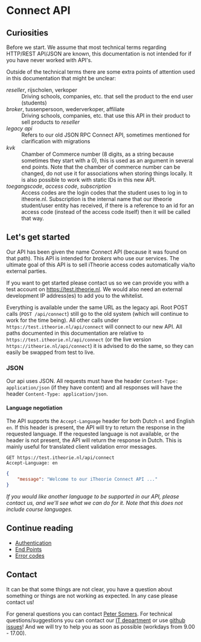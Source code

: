 # Connect API
## Curiosities
Before we start. We assume that most technical terms regarding HTTP/REST API/JSON are known, this documentation is not intended for if you have never worked with API's.

Outside of the technical terms there are some extra points of attention used in this documentation that might be unclear:
<dl>
<dt><dfn>reseller</dfn>, rijscholen, verkoper</dt>
<dd>Driving schools, companies, etc. that sell the product to the end user (students)</dd>
<dt><dfn>broker</dfn>, tussenpersoon, wederverkoper, affiliate</dt>
<dd>Driving schools, companies, etc. that use this API in their product to sell products to <dfn>reseller</dfn></dd>
<dt><dfn>legacy api</dfn></dt>
<dd>Refers to our old JSON RPC Connect API, sometimes mentioned for clarification with migrations</dd>
<dt><dfn>kvk</dfn></dt>
<dd>Chamber of Commerce number (8 digits, as a string because sometimes they start with a 0), this is used as an argument in several end points. Note that the chamber of commerce number can be changed, do not use it for associations when storing things locally. It is also possible to work with static IDs in this new API.</dd>
<dt><dfn>toegangscode</dfn>, <dfn>access code</dfn>, <dfn>subscription</dfn></dt>
<dd>Access codes are the login codes that the student uses to log in to itheorie.nl. Subscription is the internal name that our itheorie student/user entity has received, if there is a reference to an id for an access code (instead of the access code itself) then it will be called that way.</dd>
</dl>

## Let's get started
Our API has been given the name Connect API (because it was found on that path). This API is intended for <dfn id="broker">brokers</dfn> who use our services. The ultimate goal of this API is to sell iTheorie access codes automatically via/to external parties.

If you want to get started please contact us so we can provide you with a test account on https://test.itheorie.nl. We would also need an external development IP address(es) to add you to the whitelist. 

Everything is available under the same URL as the legacy api. Root POST calls (`POST /api/connect`) still go to the old system (which will continue to work for the time being). All other calls under `https://test.itheorie.nl/api/connect` will connect to our new API. All paths documented in this documentation are relative to `https://test.itheorie.nl/api/connect` (or the live version `https://itheorie.nl/api/connect`) it is advised to do the same, so they can easily be swapped from test to live.

### JSON
Our api uses JSON. All requests must have the header `Content-Type: application/json` (if they have content) and all responses will have the header `Content-Type: application/json`.

#### Language negotiation
The API supports the `Accept-Language` header for both Dutch `nl` and English `en`. If this header is present, the API will try to return the response in the requested language. If the requested language is not available, or the header is not present, the API will return the response in Dutch. This is mainly useful for translated client validation error messages.

```http
GET https://test.itheorie.nl/api/connect
Accept-Language: en
```
```json
{
    "message": "Welcome to our iTheorie Connect API ..."
}
```

_If you would like another language to be supported in our API, please contact us, and we'll see what we can do for it. Note that this does not include course languages._

## Continue reading
* [Authentication](authentication.md)
* [End Points](end-points.md)
* [Error codes](error-codes.md)

## Contact
It can be that some things are not clear, you have a question about something or things are not working as expected. In any case please contact us!

For general questions you can contact [Peter Somers](mailto:p.somers@lensmedia.nl). For technical questions/suggestions you can contact our [IT department](mailto:it@lensmedia.nl) or use [github issues](https://github.com/lensmedia/itheorie.nl-public/issues)! And we will try to help you as soon as possible (workdays from 9.00 - 17.00).
